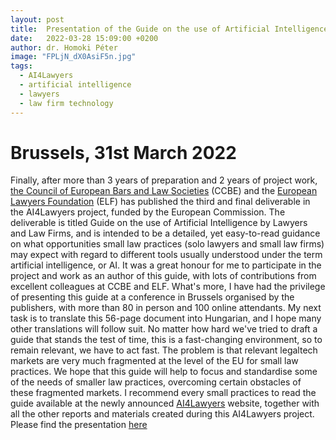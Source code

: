 ```yaml
---
layout: post
title:  Presentation of the Guide on the use of Artificial Intelligence by Lawyers and Law Firms in the EU
date:   2022-03-28 15:09:00 +0200
author: dr. Homoki Péter
image: "FPLjN_dX0AsiF5n.jpg"
tags:
  - AI4Lawyers
  - artificial intelligence
  - lawyers
  - law firm technology
---
```

# Brussels, 31st March 2022

Finally, after more than 3 years of preparation and 2 years of project work, [the Council of European Bars and Law Societies](https://ccbe.eu/) (CCBE) and the [European Lawyers Foundation](https://elf-fae.eu/) (ELF) has published the third and final deliverable in the AI4Lawyers project, funded by the European Commission.
The deliverable is titled Guide on the use of Artificial Intelligence by Lawyers and Law Firms, and is intended to be a detailed, yet easy-to-read guidance on what opportunities small law practices (solo lawyers and small law firms) may expect with regard to different tools usually understood under the term artificial intelligence, or AI.
It was a great honour for me to participate in the project and work as an author of this guide, with lots of contributions from excellent colleagues at CCBE and ELF.
What's more, I have had the privilege of presenting this guide at a conference in Brussels organised by the publishers, with more than 80 in person and 100 online attendants.
My next task is to translate this 56-page document into Hungarian, and I hope many other translations will follow suit. No matter how hard we've tried to draft a guide that stands the test of time, this is a fast-changing environment, so to remain relevant, we have to act fast.
The problem is that relevant legaltech markets are very much fragmented at the level of the EU for small law practices. We hope that this guide will help to focus and standardise some of the needs of smaller law practices, overcoming certain obstacles of these fragmented markets.
I recommend every small practices to read the guide available at the newly announced [AI4Lawyers](https://ai4lawyers.eu/) website, together with all the other reports and materials created during this AI4Lawyers project.
Please find the presentation [here](/assets/files/Digit%C3%A1lis_nyilatkozatok_mag%C3%A1njogban_2.pdf)
